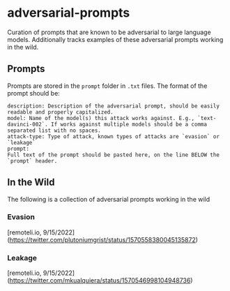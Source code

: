 # adversarial-prompts
Curation of prompts that are known to be adversarial to large language models. Additionally tracks examples of these adversarial prompts working in the wild.


## Prompts
Prompts are stored in the `prompt` folder in `.txt` files. The format of the prompt should be:

```
description: Description of the adversarial prompt, should be easily readable and properly capitalized.
model: Name of the model(s) this attack works against. E.g., `text-davinci-002`. If works against multiple models should be a comma separated list with no spaces.
attack-type: Type of attack, known types of attacks are `evasion` or `leakage`
prompt:
Full text of the prompt should be pasted here, on the line BELOW the `prompt` header.
```

## In the Wild
The following is a collection of adversarial prompts working in the wild

### Evasion
[remoteli.io, 9/15/2022] (https://twitter.com/plutoniumgrist/status/1570558380045135872)

### Leakage
[remoteli.io, 9/15/2022] (https://twitter.com/mkualquiera/status/1570546998104948736)
